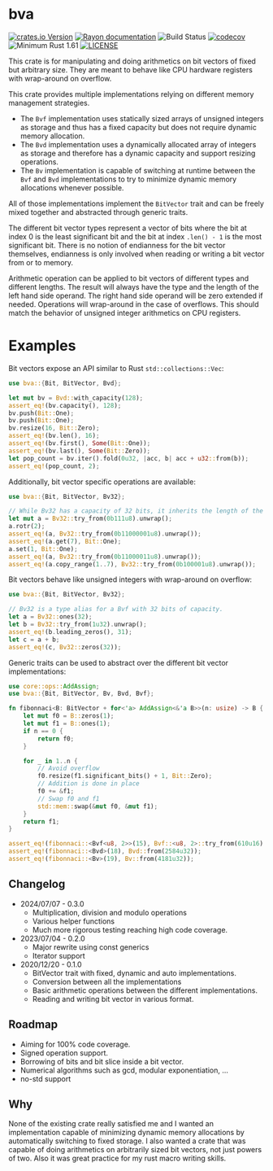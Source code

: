 # bva

[![crates.io Version](https://img.shields.io/crates/v/bva.svg)](https://crates.io/crates/bva)
[![Rayon documentation](https://img.shields.io/docsrs/bva/latest)](https://docs.rs/bva)
![Build Status](https://github.com/haxelion/bva/actions/workflows/ci.yaml/badge.svg)
[![codecov](https://codecov.io/github/haxelion/bva/graph/badge.svg?token=UMXJD47JCY)](https://codecov.io/github/haxelion/bva)
![Minimum Rust 1.61](https://img.shields.io/badge/Rust-1.61+-red.svg)
[![LICENSE](https://img.shields.io/badge/license-MIT-blue.svg)](LICENSE)

This crate is for manipulating and doing arithmetics on bit vectors of fixed but arbitrary size.
They are meant to behave like CPU hardware registers with wrap-around on overflow.

This crate provides multiple implementations relying on different memory management strategies.

* The `Bvf` implementation uses statically sized arrays of unsigned integers as storage
  and thus has a fixed capacity but does not require dynamic memory allocation.
* The `Bvd` implementation uses a dynamically allocated array of
  integers as storage and therefore has a dynamic capacity and support resizing operations.
* The `Bv` implementation is capable of switching at runtime between the `Bvf` and `Bvd`
  implementations to try to minimize dynamic memory allocations whenever possible.

All of those implementations implement the `BitVector` trait and can be freely mixed together
and abstracted through generic traits.

The different bit vector types represent a vector of bits where the bit at index 0 is the least
significant bit and the bit at index `.len() - 1` is the most significant bit. There is no
notion of endianness for the bit vector themselves, endianness is only involved when reading or
writing a bit vector from or to memory.

Arithmetic operation can be applied to bit vectors of different types and different lengths.
The result will always have the type and the length of the left hand side operand. The right
hand side operand will be zero extended if needed. Operations will wrap-around in the case of
overflows. This should match the behavior of unsigned integer arithmetics on CPU registers.

# Examples

Bit vectors expose an API similar to Rust `std::collections::Vec`:
```rust
use bva::{Bit, BitVector, Bvd};

let mut bv = Bvd::with_capacity(128);
assert_eq!(bv.capacity(), 128);
bv.push(Bit::One);
bv.push(Bit::One);
bv.resize(16, Bit::Zero);
assert_eq!(bv.len(), 16);
assert_eq!(bv.first(), Some(Bit::One));
assert_eq!(bv.last(), Some(Bit::Zero));
let pop_count = bv.iter().fold(0u32, |acc, b| acc + u32::from(b));
assert_eq!(pop_count, 2);
```

Additionally, bit vector specific operations are available:
```rust
use bva::{Bit, BitVector, Bv32};

// While Bv32 has a capacity of 32 bits, it inherits the length of the u8.
let mut a = Bv32::try_from(0b111u8).unwrap();
a.rotr(2);
assert_eq!(a, Bv32::try_from(0b11000001u8).unwrap());
assert_eq!(a.get(7), Bit::One);
a.set(1, Bit::One);
assert_eq!(a, Bv32::try_from(0b11000011u8).unwrap());
assert_eq!(a.copy_range(1..7), Bv32::try_from(0b100001u8).unwrap());
```

Bit vectors behave like unsigned integers with wrap-around on overflow:
```rust
use bva::{Bit, BitVector, Bv32};

// Bv32 is a type alias for a Bvf with 32 bits of capacity.
let a = Bv32::ones(32);
let b = Bv32::try_from(1u32).unwrap();
assert_eq!(b.leading_zeros(), 31);
let c = a + b;
assert_eq!(c, Bv32::zeros(32));
```

Generic traits can be used to abstract over the different bit vector implementations:
```rust
use core::ops::AddAssign;
use bva::{Bit, BitVector, Bv, Bvd, Bvf};

fn fibonnaci<B: BitVector + for<'a> AddAssign<&'a B>>(n: usize) -> B {
    let mut f0 = B::zeros(1);
    let mut f1 = B::ones(1);
    if n == 0 {
        return f0;
    }

    for _ in 1..n {
        // Avoid overflow
        f0.resize(f1.significant_bits() + 1, Bit::Zero);
        // Addition is done in place
        f0 += &f1;
        // Swap f0 and f1
        std::mem::swap(&mut f0, &mut f1);
    }
    return f1;
}

assert_eq!(fibonnaci::<Bvf<u8, 2>>(15), Bvf::<u8, 2>::try_from(610u16).unwrap());
assert_eq!(fibonnaci::<Bvd>(18), Bvd::from(2584u32));
assert_eq!(fibonnaci::<Bv>(19), Bv::from(4181u32));
```

## Changelog

* 2024/07/07 - 0.3.0
    * Multiplication, division and modulo operations
    * Various helper functions
    * Much more rigorous testing reaching high code coverage.
* 2023/07/04 - 0.2.0
    * Major rewrite using const generics
    * Iterator support
* 2020/12/20 - 0.1.0
    * BitVector trait with fixed, dynamic and auto implementations.
    * Conversion between all the implementations
    * Basic arithmetic operations between the different implementations.
    * Reading and writing bit vector in various format.

## Roadmap

* Aiming for 100% code coverage.
* Signed operation support.
* Borrowing of bits and bit slice inside a bit vector.
* Numerical algorithms such as gcd, modular exponentiation, ...
* no-std support

## Why

None of the existing crate really satisfied me and I wanted an implementation capable of
minimizing dynamic memory allocations by automatically switching to fixed storage.
I also wanted a crate that was capable of doing arithmetics on arbitrarily sized bit vectors, not
just powers of two.
Also it was great practice for my rust macro writing skills.
